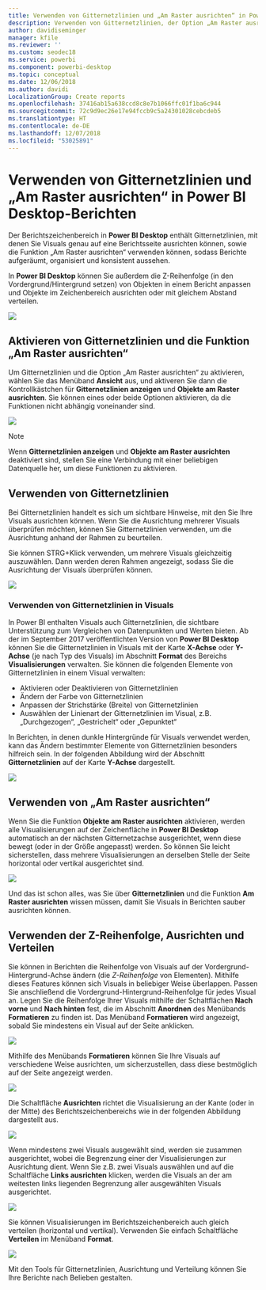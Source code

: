 ```yaml
---
title: Verwenden von Gitternetzlinien und „Am Raster ausrichten“ in Power BI Desktop-Berichten
description: Verwenden von Gitternetzlinien, der Option „Am Raster ausrichten“, der Z-Reihenfolge, Ausrichtung und Verteilung in Power BI Desktop-Berichten
author: davidiseminger
manager: kfile
ms.reviewer: ''
ms.custom: seodec18
ms.service: powerbi
ms.component: powerbi-desktop
ms.topic: conceptual
ms.date: 12/06/2018
ms.author: davidi
LocalizationGroup: Create reports
ms.openlocfilehash: 37416ab15a638ccd8c8e7b1066ffc01f1ba6c944
ms.sourcegitcommit: 72c9d9ec26e17e94fccb9c5a24301028cebcdeb5
ms.translationtype: HT
ms.contentlocale: de-DE
ms.lasthandoff: 12/07/2018
ms.locfileid: "53025891"
---
```

# <a name="use-gridlines-and-snap-to-grid-in-power-bi-desktop-reports"></a>Verwenden von Gitternetzlinien und „Am Raster ausrichten“ in Power BI Desktop-Berichten
Der Berichtszeichenbereich in **Power BI Desktop** enthält Gitternetzlinien, mit denen Sie Visuals genau auf eine Berichtsseite ausrichten können, sowie die Funktion „Am Raster ausrichten“ verwenden können, sodass Berichte aufgeräumt, organisiert und konsistent aussehen.

In **Power BI Desktop** können Sie außerdem die Z-Reihenfolge (in den Vordergrund/Hintergrund setzen) von Objekten in einem Bericht anpassen und Objekte im Zeichenbereich ausrichten oder mit gleichem Abstand verteilen.

![](media/desktop-gridlines-snap-to-grid/snap-to-grid_0.png)

## <a name="enabling-gridlines-and-snap-to-grid"></a>Aktivieren von Gitternetzlinien und die Funktion „Am Raster ausrichten“
Um Gitternetzlinien und die Option „Am Raster ausrichten“ zu aktivieren, wählen Sie das Menüband **Ansicht** aus, und aktiveren Sie dann die Kontrollkästchen für **Gitternetzlinien anzeigen** und **Objekte am Raster ausrichten**. Sie können eines oder beide Optionen aktivieren, da die Funktionen nicht abhängig voneinander sind.

![](media/desktop-gridlines-snap-to-grid/snap-to-grid_1.png)

> [!NOTE]
> Wenn **Gitternetzlinien anzeigen** und **Objekte am Raster ausrichten** deaktiviert sind, stellen Sie eine Verbindung mit einer beliebigen Datenquelle her, um diese Funktionen zu aktivieren.

## <a name="using-gridlines"></a>Verwenden von Gitternetzlinien
Bei Gitternetzlinien handelt es sich um sichtbare Hinweise, mit den Sie Ihre Visuals ausrichten können. Wenn Sie die Ausrichtung mehrerer Visuals überprüfen möchten, können Sie Gitternetzlinien verwenden, um die Ausrichtung anhand der Rahmen zu beurteilen.

Sie können STRG+Klick verwenden, um mehrere Visuals gleichzeitig auszuwählen. Dann werden deren Rahmen angezeigt, sodass Sie die Ausrichtung der Visuals überprüfen können.

![](media/desktop-gridlines-snap-to-grid/snap-to-grid_2.png)

### <a name="using-gridlines-inside-visuals"></a>Verwenden von Gitternetzlinien in Visuals
In Power BI enthalten Visuals auch Gitternetzlinien, die sichtbare Unterstützung zum Vergleichen von Datenpunkten und Werten bieten. Ab der im September 2017 veröffentlichten Version von **Power BI Desktop** können Sie die Gitternetzlinien in Visuals mit der Karte **X-Achse** oder **Y-Achse** (je nach Typ des Visuals) im Abschnitt **Format** des Bereichs **Visualisierungen** verwalten. Sie können die folgenden Elemente von Gitternetzlinien in einem Visual verwalten:

* Aktivieren oder Deaktivieren von Gitternetzlinien
* Ändern der Farbe von Gitternetzlinien
* Anpassen der Strichstärke (Breite) von Gitternetzlinien
* Auswählen der Linienart der Gitternetzlinien im Visual, z.B. „Durchgezogen“, „Gestrichelt“ oder „Gepunktet“

In Berichten, in denen dunkle Hintergründe für Visuals verwendet werden, kann das Ändern bestimmter Elemente von Gitternetzlinien besonders hilfreich sein. In der folgenden Abbildung wird der Abschnitt **Gitternetzlinien** auf der Karte **Y-Achse** dargestellt.

![](media/desktop-gridlines-snap-to-grid/snap-to-grid_9.png)

## <a name="using-snap-to-grid"></a>Verwenden von „Am Raster ausrichten“
Wenn Sie die Funktion **Objekte am Raster ausrichten** aktivieren, werden alle Visualisierungen auf der Zeichenfläche in **Power BI Desktop** automatisch an der nächsten Gitternetzachse ausgerichtet, wenn diese bewegt (oder in der Größe angepasst) werden. So können Sie leicht sicherstellen, dass mehrere Visualisierungen an derselben Stelle der Seite horizontal oder vertikal ausgerichtet sind.

![](media/desktop-gridlines-snap-to-grid/snap-to-grid_3.png)

Und das ist schon alles, was Sie über **Gitternetzlinien** und die Funktion **Am Raster ausrichten** wissen müssen, damit Sie Visuals in Berichten sauber ausrichten können.

## <a name="using-z-order-align-and-distribute"></a>Verwenden der Z-Reihenfolge, Ausrichten und Verteilen
Sie können in Berichten die Reihenfolge von Visuals auf der Vordergrund-Hintergrund-Achse ändern (die *Z-Reihenfolge* von Elementen). Mithilfe dieses Features können sich Visuals in beliebiger Weise überlappen. Passen Sie anschließend die Vordergrund-Hintergrund-Reihenfolge für jedes Visual an. Legen Sie die Reihenfolge Ihrer Visuals mithilfe der Schaltflächen **Nach vorne** und **Nach hinten** fest, die im Abschnitt **Anordnen** des Menübands **Formatieren** zu finden ist. Das Menüband **Formatieren** wird angezeigt, sobald Sie mindestens ein Visual auf der Seite anklicken.

![](media/desktop-gridlines-snap-to-grid/snap-to-grid_4.png)

Mithilfe des Menübands **Formatieren** können Sie Ihre Visuals auf verschiedene Weise ausrichten, um sicherzustellen, dass diese bestmöglich auf der Seite angezeigt werden.

![](media/desktop-gridlines-snap-to-grid/snap-to-grid_5.png)

Die Schaltfläche **Ausrichten** richtet die Visualisierung an der Kante (oder in der Mitte) des Berichtszeichenbereichs wie in der folgenden Abbildung dargestellt aus.

![](media/desktop-gridlines-snap-to-grid/snap-to-grid_6.png)

Wenn mindestens zwei Visuals ausgewählt sind, werden sie zusammen ausgerichtet, wobei die Begrenzung einer der Visualisierungen zur Ausrichtung dient. Wenn Sie z.B. zwei Visuals auswählen und auf die Schaltfläche **Links ausrichten** klicken, werden die Visuals an der am weitesten links liegenden Begrenzung aller ausgewählten Visuals ausgerichtet.

![](media/desktop-gridlines-snap-to-grid/snap-to-grid_7.png)

Sie können Visualisierungen im Berichtszeichenbereich auch gleich verteilen (horizontal und vertikal). Verwenden Sie einfach Schaltfläche **Verteilen** im Menüband **Format**.

![](media/desktop-gridlines-snap-to-grid/snap-to-grid_8.png)

Mit den Tools für Gitternetzlinien, Ausrichtung und Verteilung können Sie Ihre Berichte nach Belieben gestalten.

